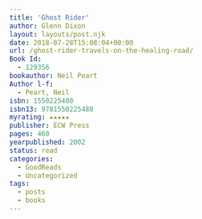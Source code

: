 ```yaml
---
title: 'Ghost Rider'
author: Glenn Dixon
layout: layouts/post.njk
date: 2018-07-28T15:08:04+00:00
url: /ghost-rider-travels-on-the-healing-road/
Book Id:
  - 129356
bookauthor: Neil Peart
Author l-f:
  - Peart, Neil
isbn: 1550225480
isbn13: 9781550225488
myrating: ★★★★★
publisher: ECW Press
pages: 460
yearpublished: 2002
status: read
categories:
  - GoodReads
  - Uncategorized
tags:
  - posts
  - books
---
```

